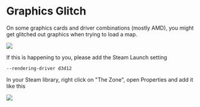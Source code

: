 # Graphics Glitch

On some graphics cards and driver combinations (mostly AMD),
you might get glitched out graphics when trying to load a map.

<img src="https://i.nuuls.com/jVmhr.png">

If this is happening to you, please add the Steam Launch setting

`--rendering-driver d3d12`

In your Steam library, right click on "The Zone", open Properties and add it like this

<img src="https://i.nuuls.com/8xmGz.png">
